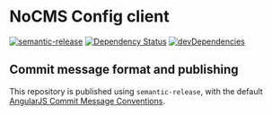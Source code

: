 # NoCMS Config client

[![semantic-release](https://img.shields.io/badge/%20%20%F0%9F%93%A6%F0%9F%9A%80-semantic--release-e10079.svg)](https://github.com/semantic-release/semantic-release)
[![Dependency Status](https://david-dm.org/miles-no/nocms-config-client.svg)](https://david-dm.org/miles-no/nocms-config-client)
[![devDependencies](https://david-dm.org/miles-no/nocms-config-client/dev-status.svg)](https://david-dm.org/miles-no/nocms-config-client?type=dev)

## Commit message format and publishing

This repository is published using `semantic-release`, with the default [AngularJS Commit Message Conventions](https://docs.google.com/document/d/1QrDFcIiPjSLDn3EL15IJygNPiHORgU1_OOAqWjiDU5Y/edit).
